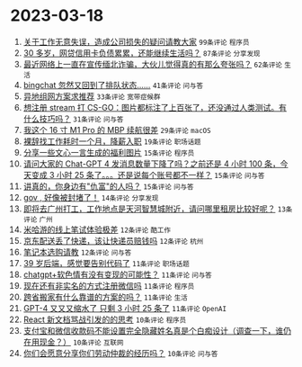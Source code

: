 # 2023-03-18

1. [关于工作无意失误，造成公司损失的疑问请教大家](https://www.v2ex.com/t/925018) `99条评论` `程序员`
1. [30 多岁，网贷信用卡负债累累，还能继续生活吗？](https://www.v2ex.com/t/925061) `87条评论` `分享发现`
1. [最近网络上一直在宣传缅北诈骗，大伙儿觉得真的有那么夸张吗？](https://www.v2ex.com/t/925015) `62条评论` `生活`
1. [bingchat 忽然又回到了排队状态……](https://www.v2ex.com/t/925024) `41条评论` `问与答`
1. [异地组网方案求推荐](https://www.v2ex.com/t/925039) `33条评论` `宽带症候群`
1. [想注册 stream 打 CS-GO：图片都标注了上百张了，还没通过人类测试。有什么技巧吗？](https://www.v2ex.com/t/925037) `31条评论` `问与答`
1. [我这个 16 寸 M1 Pro 的 MBP 续航很差](https://www.v2ex.com/t/925060) `29条评论` `macOS`
1. [裸辞找工作耗时一个月，降薪入职](https://www.v2ex.com/t/925085) `19条评论` `职场话题`
1. [分享一些文心一言生成的福利图片](https://www.v2ex.com/t/925105) `15条评论` `程序员`
1. [请问大家的 Chat-GPT 4 发消息数量下降了吗？之前还是 4 小时 100 条，今天变成 3 小时 25 条了。。。还是说每个账号都不一样？](https://www.v2ex.com/t/925017) `15条评论` `问与答`
1. [讲真的，你身边有"仇富"的人吗？](https://www.v2ex.com/t/925011) `15条评论` `问与答`
1. [gov , 好像被封堵了！](https://www.v2ex.com/t/925124) `14条评论` `分享发现`
1. [即将去广州打工，工作地点是天河智慧城附近，请问哪里租房比较好呢？](https://www.v2ex.com/t/925030) `13条评论` `广州`
1. [米哈游的线上笔试体验极差](https://www.v2ex.com/t/925154) `12条评论` `酷工作`
1. [京东配送丢了快递，该让快递员赔钱吗](https://www.v2ex.com/t/925153) `12条评论` `杭州`
1. [笔记本选购请教](https://www.v2ex.com/t/925049) `12条评论` `问与答`
1. [39 岁后端，感觉要告别代码了](https://www.v2ex.com/t/925138) `11条评论` `职场话题`
1. [chatgpt+软色情有没有变现的可能性？](https://www.v2ex.com/t/925104) `11条评论` `问与答`
1. [现在还有非实名的方式注册微信吗](https://www.v2ex.com/t/925088) `11条评论` `程序员`
1. [跨省搬家有什么靠谱的方案的吗？](https://www.v2ex.com/t/925040) `11条评论` `生活`
1. [GPT-4 又又又缩水了 只剩 3 小时 25 条了](https://www.v2ex.com/t/925033) `11条评论` `OpenAI`
1. [React 新文档骂战引发的的思考](https://www.v2ex.com/t/925157) `10条评论` `程序员`
1. [支付宝和微信收款码不能设置完全隐藏姓名真是个白痴设计（调查一下，谁仍在用现金？）](https://www.v2ex.com/t/925139) `10条评论` `互联网`
1. [你们会愿意分享你们劳动仲裁的经历吗？](https://www.v2ex.com/t/925059) `10条评论` `问与答`
